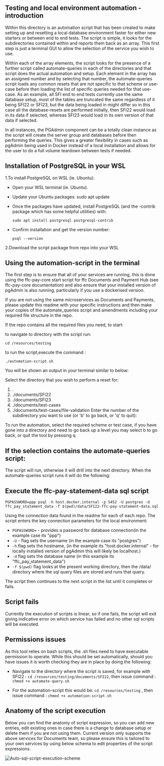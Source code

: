 
## Testing and local environment automation - introduction

Within this directory is an automation script that has been created to make setting up and resetting a local database environment faster for either new starters or between end to end tests. The script is simple, it looks for the subdirectories contained within and reports them back as an array. This first step is just a terminal GUI to allow the selection of the service you wish to use.

Within each of the array elements, the script looks for the presence of a further script called automate-queries in each of the directories and that script does the actual automation and setup.
Each element in the array has an assigned number and by selecting that number, the automate-queries script loads any common resets that are not specific to that scheme or use-case before then loading the list of specific queries needed for that use-case.
As an example, all SFI end to end tests currently use the same database setup, most of the tables are truncated the same regardless of it being SFI22 or SFI23, but the data being loaded in might differ so in this case all the database-resets are performed initially, then SFI22 would load in its data if selected, whereas SFI23 would load in its own version of that data if selected.

In all instances, the PGAdmin component can be a totally clean instance as the script will create the server group and databases before then performing the queries. This gives a greater flexibility in cases such as pgAdmin being used in Docker instead of a local installation and allows for the user to do a full volume teardown between tests if needed.

## Installation of PostgreSQL in your WSL
1.To install PostgreSQL on WSL (ie. Ubuntu):
* Open your WSL terminal (ie. Ubuntu).
    
* Update your Ubuntu packages: sudo apt update
    
* Once the packages have updated, install PostgreSQL (and the -contrib package which has some helpful utilities) with: 

     `sudo apt install postgresql postgresql-contrib`

* Confirm installation and get the version number: 

     `psql --version`

2.Download the script package from repo into your WSL

## Using the automation-script in the terminal

The first step is to ensure that all of your services are running, this is done using the ffc-pay-core start script for ffc Documents and Payment Hub (see ffc-pay-core documentation) and also ensure that your installed version of pgAdmin is also running, particularly if you use a dockerised version.

If you are not using the same microservices as Documents and Payments, please update this readme with your specific instructions and then make your copies of the automate_queries script and amendments including  your required file structure in the repo.

If the repo contains all the required files you need, to start:

to navigate to directory with the script run:

   `cd /resources/testing `

to run the script,execute the command : 

   `./automation-script.sh`

You will be shown an output in your terminal similar to below:

Select the directory that you wish to perform a reset for:
1. .
2. ./documents/SFI22
3. ./documents/SFI23
4. ./documents/test-cases
5. ./documents/test-cases/file-validation
Enter the number of the subdirectory you want to use (or 'b' to go back, or 'q' to quit):

To run the automation, select the required scheme or test case, if you have gone into a directory and need to go back up a level you may select b to go back, or quit the tool by pressing q

## If the selection contains the automate-queries script:

The script will run, otherwise it will drill into the next directory.
When the automate-queries script runs it will do the following:

## Execute the ffc-pay-statement-data sql script
`PGPASSWORD=ppp psql -h host.docker.internal -p 5452 -U postgres -d ffc_pay_statement_data -f $(pwd)/data/SFI22-ffc-pay-statement-data.sql`

Using the connection data found in the readme for each of each repo. The script enters the key connection parameters for the local environment:
* `PGPASSWORD=` - provides a password for database connection(in the example case its "ppp")
* `-U` - flag sets the username (in the example case its "postgres") 
* `-h` flag sets the hostname, (in the example its "host.docker.internal" - for locally installed version of pgAdmin this will likely be localhost.) 
* `-d` flag sets the database name (in this example its "ffc_pay_statement_data")
* `-f $(pwd)` flag looks at the present working directory, then the /data/ directory where the sql query files are stored and runs that query.

The script then continues to the next script in the list until it completes or fails.

## Script fails

Currently the execution of scripts is linear, so if one fails, the script will exit giving indicative error on which service has failed and no other sql scripts will be executed.

## Permissions issues 
As this tool relies on bash scripts, the .sh files need to have executable permission to operate. 
While this should be set automatically, should you have issues it is worth checking they are in place by doing the following:

* Navigate to the directory where the script is saved, for example with SFI22 : 
    `cd /resources/testing/documents/SFI22`,
     then issue command : 
     `chmod +x automate-query.sh` 

* For the automation-script this would be: 
    `cd /resources/testing` ,
    then issue command :
     `chmod +x automation-script.sh`

## Anatomy of the script execution

Below you can find the anatomy of script expression, so you can add new entries, edit existing ones in case there is a change to database setup or delete them if you are not using them. Current version only supports the above services for Documents team, so please ensure this is tailored to your own services by using below schema to edit properties of the script expressions.

![Auto-sql-script-execution-scheme](https://github.com/DEFRA/ffc-pay-core/assets/98330195/0bc13125-d3b4-4134-ba61-d807ac531512)

